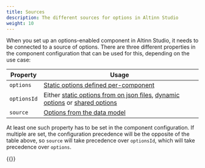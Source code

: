 ```yaml
---
title: Sources
description: The different sources for options in Altinn Studio
weight: 10
---
```


When you set up an options-enabled component in Altinn Studio, it needs to be connected to a source of options. There are three different properties in the component configuration that can be used for this, depending on the use case:


| Property    | Usage                                                                                                                             |
|-------------|-----------------------------------------------------------------------------------------------------------------------------------|
| `options`   | [Static options defined per-component](./static/#in-component-configuration)                                                      |
| `optionsId` | Either [static options from on json files](./static/#from-json-files), [dynamic options](./dynamic) or [shared options](./shared) |
| `source`    | [Options from the data model](./from-data-model)                                                                                  |

At least one such property has to be set in the component configuration. If multiple are set, the configuration precedence will be the opposite of the table above, so `source` will take precedence over `optionsId`, which will take precedence over `options`.

{{<children />}}
